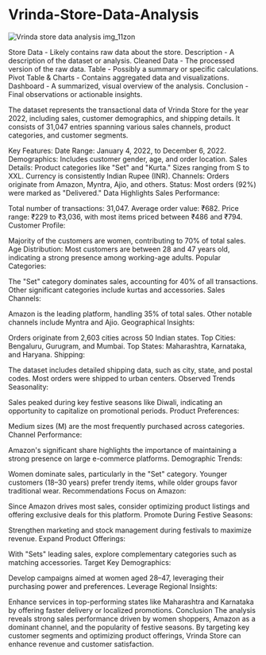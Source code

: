# Vrinda-Store-Data-Analysis



![Vrinda store data analysis img_11zon](https://github.com/user-attachments/assets/ad58b136-435b-41bd-8a0b-7f170453e0d0)



Store Data - Likely contains raw data about the store.
Description - A description of the dataset or analysis.
Cleaned Data - The processed version of the raw data.
Table - Possibly a summary or specific calculations.
Pivot Table & Charts - Contains aggregated data and visualizations.
Dashboard - A summarized, visual overview of the analysis.
Conclusion - Final observations or actionable insights.

The dataset represents the transactional data of Vrinda Store for the year 2022, including sales, customer demographics, and shipping details. It consists of 31,047 entries spanning various sales channels, product categories, and customer segments.

Key Features:
Date Range: January 4, 2022, to December 6, 2022.
Demographics: Includes customer gender, age, and order location.
Sales Details:
Product categories like "Set" and "Kurta."
Sizes ranging from S to XXL.
Currency is consistently Indian Rupee (INR).
Channels: Orders originate from Amazon, Myntra, Ajio, and others.
Status: Most orders (92%) were marked as "Delivered."
Data Highlights
Sales Performance:

Total number of transactions: 31,047.
Average order value: ₹682.
Price range: ₹229 to ₹3,036, with most items priced between ₹486 and ₹794.
Customer Profile:

Majority of the customers are women, contributing to 70% of total sales.
Age Distribution: Most customers are between 28 and 47 years old, indicating a strong presence among working-age adults.
Popular Categories:

The "Set" category dominates sales, accounting for 40% of all transactions.
Other significant categories include kurtas and accessories.
Sales Channels:

Amazon is the leading platform, handling 35% of total sales.
Other notable channels include Myntra and Ajio.
Geographical Insights:

Orders originate from 2,603 cities across 50 Indian states.
Top Cities: Bengaluru, Gurugram, and Mumbai.
Top States: Maharashtra, Karnataka, and Haryana.
Shipping:

The dataset includes detailed shipping data, such as city, state, and postal codes.
Most orders were shipped to urban centers.
Observed Trends
Seasonality:

Sales peaked during key festive seasons like Diwali, indicating an opportunity to capitalize on promotional periods.
Product Preferences:

Medium sizes (M) are the most frequently purchased across categories.
Channel Performance:

Amazon's significant share highlights the importance of maintaining a strong presence on large e-commerce platforms.
Demographic Trends:

Women dominate sales, particularly in the "Set" category.
Younger customers (18–30 years) prefer trendy items, while older groups favor traditional wear.
Recommendations
Focus on Amazon:

Since Amazon drives most sales, consider optimizing product listings and offering exclusive deals for this platform.
Promote During Festive Seasons:

Strengthen marketing and stock management during festivals to maximize revenue.
Expand Product Offerings:

With "Sets" leading sales, explore complementary categories such as matching accessories.
Target Key Demographics:

Develop campaigns aimed at women aged 28–47, leveraging their purchasing power and preferences.
Leverage Regional Insights:

Enhance services in top-performing states like Maharashtra and Karnataka by offering faster delivery or localized promotions.
Conclusion
The analysis reveals strong sales performance driven by women shoppers, Amazon as a dominant channel, and the popularity of festive seasons. By targeting key customer segments and optimizing product offerings, Vrinda Store can enhance revenue and customer satisfaction.























